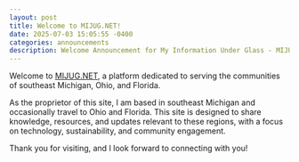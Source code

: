 ```yaml
---
layout: post
title: Welcome to MIJUG.NET!
date: 2025-07-03 15:05:55 -0400
categories: announcements
description: Welcome Announcement for My Information Under Glass - MIJUG.NET
---
```


Welcome to [MIJUG.NET](https://www.mijug.net), a platform dedicated to serving the communities of southeast Michigan, Ohio, and Florida.

As the proprietor of this site, I am based in southeast Michigan and occasionally travel to Ohio and Florida. This site is designed to share knowledge, resources, and updates relevant to these regions, with a focus on technology, sustainability, and community engagement.

Thank you for visiting, and I look forward to connecting with you!
